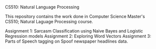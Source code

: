 CS510: Natural Language Processing

This repository contains the work done in Computer Science Master's CS510; Natural Laguage Processing course. 

Assignment 1: Sarcasm Classification using Naive Bayes and Logistic Regression models
Assignment 2: Exploring Word Vectors
Assignment 3: Parts of Speech tagging on Spoof newspaper headlines data. 
